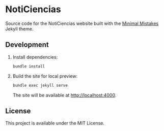 # NotiCiencias

Source code for the NotiCiencias website built with the [Minimal Mistakes](https://mmistakes.github.io/minimal-mistakes/) Jekyll theme.

## Development

1. Install dependencies:
   ```bash
   bundle install
   ```
2. Build the site for local preview:
   ```bash
   bundle exec jekyll serve
   ```
   The site will be available at <http://localhost:4000>.

## License

This project is available under the MIT License.

